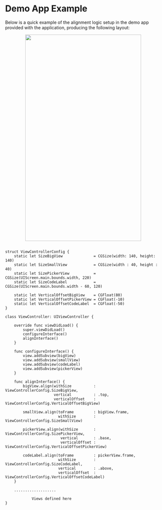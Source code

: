 # Demo App Example

Below is a quick example of the alignment logic setup in the demo app provided with the application, producing the following layout:

<p align="center">
<img align="center"  src="https://github.com/AntonTheDev/SwiftLayout/blob/master/Documentation/SimulatorImage.png?raw=true" width="375" height="667" />
</p>

```

struct ViewControllerConfig {    
    static let SizeBigView              = CGSize(width: 140, height: 140)
    static let SizeSmallView            = CGSize(width : 40, height : 40)
    static let SizePickerView           = CGSize(UIScreen.main.bounds.width, 220)
    static let SizeCodeLabel            = CGSize(UIScreen.main.bounds.width - 60, 120)
    
    static let VerticalOffsetBigView    = CGFloat(80)
    static let VerticalOffsetPickerView = CGFloat(-10)
    static let VerticalOffsetCodeLabel  = CGFloat(-50)
}

class ViewController: UIViewController {

    override func viewDidLoad() {
        super.viewDidLoad()
        configureInterface()
        alignInterface()
    }
    
    func configureInterface() {
        view.addSubview(bigView)
        view.addSubview(smallView)
        view.addSubview(codeLabel)
        view.addSubview(pickerView)
    }
    
    func alignInterface() {
        bigView.align(withSize          : ViewControllerConfig.SizeBigView,
                      vertical          : .top,
                      verticalOffset    : ViewControllerConfig.VerticalOffsetBigView)
        
        smallView.align(toFrame         : bigView.frame,
                        withSize        : ViewControllerConfig.SizeSmallView)
        
        pickerView.align(withSize       : ViewControllerConfig.SizePickerView,
                         vertical       : .base,
                         verticalOffset : ViewControllerConfig.VerticalOffsetPickerView)
        
        codeLabel.align(toFrame         : pickerView.frame,
                        withSize        : ViewControllerConfig.SizeCodeLabel,
                        vertical        : .above,
                        verticalOffset  : ViewControllerConfig.VerticalOffsetCodeLabel)
    }
    
    ...................
    
            Views defined here
} 
    
```
